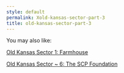 ```yaml
---
style: default
permalink: Xold-kansas-sector-part-3
title: old-kansas-sector-part-3
---
```

You may also like:

[Old Kansas Sector 1: Farmhouse](http://scp-wiki.net/old-kansas-sector)

[Old Kansas Sector ~ 6: The SCP Foundation](http://scp-wiki.net/old-kansas-sector-part-6)
